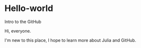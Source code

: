 # Hello-world
Intro to the GitHub

Hi, everyone.

I'm new to this place, I hope to learn more about Julia and GitHub.
